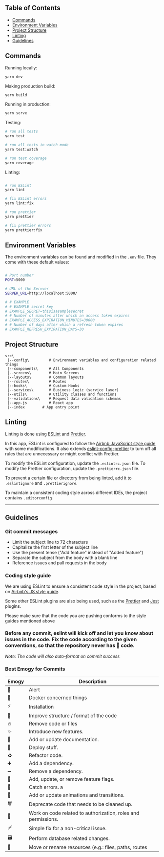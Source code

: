 ## Table of Contents

- [Commands](#commands)
- [Environment Variables](#environment-variables)
- [Project Structure](#project-structure)
- [Linting](#linting)
- [Guidelines](#guidelines)

## Commands

Running locally:

```bash
yarn dev
```

Making production build:

```bash
yarn build

```

Running in production:

```bash
yarn serve

```

Testing:

```bash
# run all tests
yarn test

# run all tests in watch mode
yarn test:watch

# run test coverage
yarn coverage
```

Linting:

```bash

# run ESLint
yarn lint

# fix ESLint errors
yarn lint:fix

# run prettier
yarn prettier

# fix prettier errors
yarn prettier:fix

```

## Environment Variables

The environment variables can be found and modified in the `.env` file. They come with these default values:

```bash

# Port number
PORT=5000

# URL of the Servver
SERVER_URL=http://localhost:5000/

# # EXAMPLE
# # EXAMPLE secret key
# EXAMPLE_SECRET=thisisasamplesecret
# # Number of minutes after which an access token expires
# EXAMPLE_ACCESS_EXPIRATION_MINUTES=30000
# # Number of days after which a refresh token expires
# EXAMPLE_REFRESH_EXPIRATION_DAYS=30

```

## Project Structure

```
src\
 |--config\         # Environment variables and configuration related things
 |--components\     # All Components
 |--screens\        # Main Screens
 |--layouts\        # Common layouts
 |--routes\         # Routes
 |--hooks\          # Custom Hooks
 |--services\       # Business logic (service layer)
 |--utils\          # Utility classes and functions
 |--validations\    # Request data validation schemas
 |--app.js          # React app
 |--index        # App entry point

```

## Linting

Linting is done using [ESLint](https://eslint.org/) and [Prettier](https://prettier.io).

In this app, ESLint is configured to follow the [Airbnb JavaScript style guide](https://github.com/airbnb/javascript/tree/master/packages/eslint-config-airbnb-base) with some modifications. It also extends [eslint-config-prettier](https://github.com/prettier/eslint-config-prettier) to turn off all rules that are unnecessary or might conflict with Prettier.

To modify the ESLint configuration, update the `.eslintrc.json` file. To modify the Prettier configuration, update the `.prettierrc.json` file.

To prevent a certain file or directory from being linted, add it to `.eslintignore` and `.prettierignore`.

To maintain a consistent coding style across different IDEs, the project contains `.editorconfig`

---

## Guidelines

### Git commit messages

- Limit the subject line to 72 characters
- Capitalize the first letter of the subject line
- Use the present tense ("Add feature" instead of "Added feature")
- Separate the subject from the body with a blank line
- Reference issues and pull requests in the body

### Coding style guide

We are using ESLint to ensure a consistent code style in the project, based on [Airbnb's JS style guide](https://github.com/airbnb/javascript/tree/master/packages/eslint-config-airbnb-base).

Some other ESLint plugins are also being used, such as the [Prettier](https://github.com/prettier/eslint-plugin-prettier) and [Jest](https://github.com/jest-community/eslint-plugin-jest) plugins.

Please make sure that the code you are pushing conforms to the style guides mentioned above

### Before any commit, eslint will kick off and let you know about issues in the code. Fix the code according to the given conventions, so that the repository never has 💩 code.

_Note: The code will also auto-format on commit success_

### Best Emogy for Commits

| Emogy | Description                                                   |
| ----- | ------------------------------------------------------------- |
| 🚨    | Alert                                                         |
| 🐳    | Docker concerned things                                       |
| ⚡️   | Installation                                                  |
| 🎨    | Improve structure / format of the code                        |
| 🔥    | Remove code or files                                          |
| ✨    | Introduce new features.                                       |
| 📝    | Add or update documentation.                                  |
| 🚀    | Deploy stuff.                                                 |
| ♻️    | Refactor code.                                                |
| ➕    | Add a dependency.                                             |
| ➖    | Remove a dependency.                                          |
| 🚩    | Add, update, or remove feature flags.                         |
| 🥅    | Catch errors. a                                               |
| 💫    | Add or update animations and transitions.                     |
| 🗑     | Deprecate code that needs to be cleaned up.                   |
| 🛂    | Work on code related to authorization, roles and permissions. |
| 🩹    | Simple fix for a non-critical issue.                          |
| 🗃     | Perform database related changes.                             |
| 🚚    | Move or rename resources (e.g.: files, paths, routes          |

